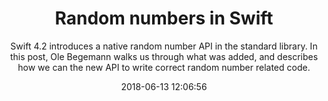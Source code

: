 ---
title: "Random numbers in Swift"
subtitle: "Swift 4.2 introduces a native random number API in the standard library. In this post, Ole Begemann walks us through what was added, and describes how we can the new API to write correct random number related code."
tags: ["evolution. swift4.2"]
link: "https://oleb.net/blog/2018/06/random-numbers-in-swift/"
date: "2018-06-13 12:06:56"
---